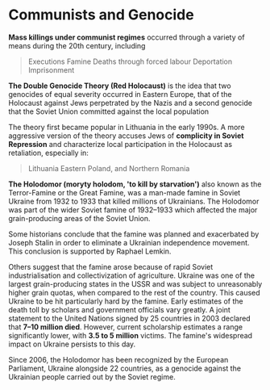 # Communists and Genocide

**Mass killings under communist regimes** occurred through a variety of means during the 20th century, including 
> Executions
> Famine
> Deaths through forced labour
> Deportation
> Imprisonment

**The Double Genocide Theory (Red Holocaust)** is the idea that two genocides of equal severity occurred in Eastern Europe, that of the Holocaust against Jews perpetrated by the Nazis and a second genocide that the Soviet Union committed against the local population

The theory first became popular in Lithuania in the early 1990s. 
A more aggressive version of the theory accuses Jews of **complicity in Soviet Repression** and characterize local participation in the Holocaust as retaliation, especially in:
> Lithuania
> Eastern Poland, and 
> Northern Romania

**The Holodomor (moryty holodom, 'to kill by starvation')** also known as the Terror-Famine or the Great Famine, was a man-made famine in Soviet Ukraine from 1932 to 1933 that killed millions of Ukrainians.
The Holodomor was part of the wider Soviet famine of 1932–1933 which affected the major grain-producing areas of the Soviet Union. 

Some historians conclude that the famine was planned and exacerbated by Joseph Stalin in order to eliminate a Ukrainian independence movement. This conclusion is supported by Raphael Lemkin.

Others suggest that the famine arose because of rapid Soviet industrialisation and collectivization of agriculture.
Ukraine was one of the largest grain-producing states in the USSR and was subject to unreasonably higher grain quotas, when compared to the rest of the country. 
This caused Ukraine to be hit particularly hard by the famine. Early estimates of the death toll by scholars and government officials vary greatly. A joint statement to the United Nations signed by 25 countries in 2003 declared that **7–10 million died**. However, current scholarship estimates a range significantly lower, with **3.5 to 5 million** victims. The famine's widespread impact on Ukraine persists to this day.

Since 2006, the Holodomor has been recognized by the European Parliament, Ukraine alongside 22 countries, as a genocide against the Ukrainian people carried out by the Soviet regime.